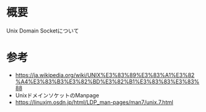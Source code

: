 # 概要
Unix Domain Socketについて

# 参考
- https://ja.wikipedia.org/wiki/UNIX%E3%83%89%E3%83%A1%E3%82%A4%E3%83%B3%E3%82%BD%E3%82%B1%E3%83%83%E3%83%88
- UnixドメインソケットのManpage
 - https://linuxjm.osdn.jp/html/LDP_man-pages/man7/unix.7.html

